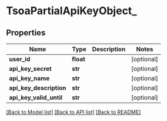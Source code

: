 # TsoaPartialApiKeyObject_

## Properties
Name | Type | Description | Notes
------------ | ------------- | ------------- | -------------
**user_id** | **float** |  | [optional] 
**api_key_secret** | **str** |  | [optional] 
**api_key_name** | **str** |  | [optional] 
**api_key_description** | **str** |  | [optional] 
**api_key_valid_until** | **str** |  | [optional] 

[[Back to Model list]](../README.md#documentation-for-models) [[Back to API list]](../README.md#documentation-for-api-endpoints) [[Back to README]](../README.md)

